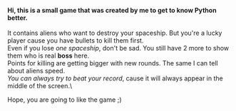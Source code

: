 **Hi, this is a small game that was created by me to get to know Python better.**\
\
It contains aliens who want to destroy your spaceship. But you're a lucky player cause you have bullets to kill them first. \
Even if you lose _one spaceship_, don't be sad. You still have 2 more to show them who is real **boss** here.\
Points for killing are getting bigger with new rounds. The same I can tell about aliens speed.\
_You can always try to beat your record_, cause it will always appear in the middle of the screen.\

Hope, you are going to like the game ;)
